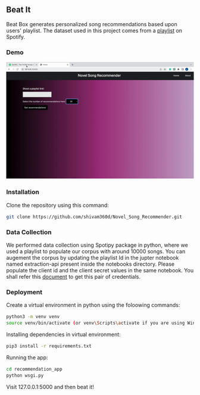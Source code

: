 ## Beat It

Beat Box generates personalized song recommendations based upon users' playlist. The dataset used in this project comes from a [playlist]( https://open.spotify.com/playlist/1G8IpkZKobrIlXcVPoSIuf?si=f11fb54e99334cd9 ) on Spotify.

### Demo 

![Demo](demo.gif)

### Installation

Clone the repository using this command:
```sh
git clone https://github.com/shivam360d/Novel_Song_Recommender.git
```

### Data Collection

We performed data collection using Spotipy package in python, where we used a playlist to populate our corpus with around 10000 songs. You can augement the corpus by updating the playlist Id in the jupter notebook named extraction-api present inside the notebooks directory. Please populate the client id and the client secret values in the same notebook. You shall refer this [document](https://developer.spotify.com/documentation/general/guides/authorization/app-settings/) to get this pair of credentials.

### Deployment

Create a virtual environment in python using the foloowing commands:
```sh
python3 -m venv venv
source venv/bin/activate (or venv\Scripts\activate if you are using Windows)
```

Installing dependencies in virtual environment:
```sh
pip3 install -r requirements.txt
```

Running the app:
```sh
cd recommendation_app
python wsgi.py
```

Visit 127.0.0.1:5000 and then beat it!





